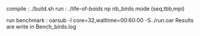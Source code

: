 compile : ./build.sh
run : ./life-of-boids np nb_birds mode (seq,tbb,mpi)

run benchmark : oarsub -l core=32,walltime=00:60:00 -S ./run.oar
Results are write in Bench_birds.log
